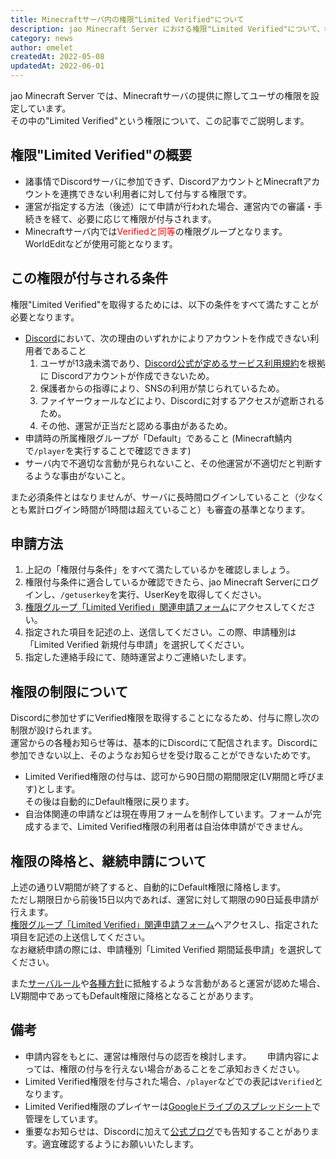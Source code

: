 ```yaml
---
title: Minecraftサーバ内の権限"Limited Verified"について
description: jao Minecraft Server における権限"Limited Verified"について、権限の概要と取得方法を解説します。
category: news
author: omelet
createdAt: 2022-05-08
updatedAt: 2022-06-01
---
```


jao Minecraft Server では、Minecraftサーバの提供に際してユーザの権限を設定しています。  
その中の"Limited Verified"という権限について、この記事でご説明します。

## 権限"Limited Verified"の概要

- 諸事情でDiscordサーバに参加できず、DiscordアカウントとMinecraftアカウントを連携できない利用者に対して付与する権限です。
- 運営が指定する方法（後述）にて申請が行われた場合、運営内での審議・手続きを経て、必要に応じて権限が付与されます。
- Minecraftサーバ内では<span style="color: red">Verifiedと同等</span>の権限グループとなります。WorldEditなどが使用可能となります。

## この権限が付与される条件

権限"Limited Verified"を取得するためには、以下の条件をすべて満たすことが必要となります。

- [Discord](https://wiki.jaoafa.com/jMS_Gamers_Club)において、次の理由のいずれかによりアカウントを作成できない利用者であること
    1. ユーザが13歳未満であり、[Discord公式が定めるサービス利用規約](https://discord.com/terms#親および保護者の年齢の要件と責任)を根拠に Discordアカウントが作成できないため。
    2. 保護者からの指導により、SNSの利用が禁じられているため。
    3. ファイヤーウォールなどにより、Discordに対するアクセスが遮断されるため。
    4. その他、運営が正当だと認める事由があるため。
- 申請時の所属権限グループが「Default」であること (Minecraft鯖内で`/player`を実行することで確認できます)
- サーバ内で不適切な言動が見られないこと、その他運営が不適切だと判断するような事由がないこと。

また必須条件とはなりませんが、サーバに長時間ログインしていること（少なくとも累計ログイン時間が1時間は超えていること）も審査の基準となります。

## 申請方法

1. 上記の「権限付与条件」をすべて満たしているかを確認しましょう。
2. 権限付与条件に適合しているか確認できたら、jao Minecraft Serverにログインし、`/getuserkey`を実行、UserKeyを取得してください。
3. [権限グループ「Limited Verified」関連申請フォーム](https://docs.google.com/forms/d/e/1FAIpQLScc_sLdQrN7WeHGPpc8uSTpyJ-7yiPyie_NBDWNoU69zfmCNQ/viewform)にアクセスしてください。
4. 指定された項目を記述の上、送信してください。この際、申請種別は「Limited Verified 新規付与申請」を選択してください。
5. 指定した連絡手段にて、随時運営よりご連絡いたします。

## 権限の制限について

Discordに参加せずにVerified権限を取得することになるため、付与に際し次の制限が設けられます。  
運営からの各種お知らせ等は、基本的にDiscordにて配信されます。Discordに参加できない以上、そのようなお知らせを受け取ることができないためです。

- Limited Verified権限の付与は、認可から90日間の期間限定(LV期間と呼びます)とします。  
  その後は自動的にDefault権限に戻ります。
- 自治体関連の申請などは現在専用フォームを制作しています。フォームが完成するまで、Limited Verified権限の利用者は自治体申請ができません。

## 権限の降格と、継続申請について

上述の通りLV期間が終了すると、自動的にDefault権限に降格します。  
ただし期限日から前後15日以内であれば、運営に対して期限の90日延長申請が行えます。  
[権限グループ「Limited Verified」関連申請フォーム](https://docs.google.com/forms/d/e/1FAIpQLScc_sLdQrN7WeHGPpc8uSTpyJ-7yiPyie_NBDWNoU69zfmCNQ/viewform)へアクセスし、指定された項目を記述の上送信してください。  
なお継続申請の際には、申請種別「Limited Verified 期間延長申請」を選択してください。  

また[サーバルール](/server/rules)や[各種方針](/server/policies)に抵触するような言動があると運営が認めた場合、LV期間中であってもDefault権限に降格となることがあります。

## 備考

- 申請内容をもとに、運営は権限付与の認否を検討します。　　
  申請内容によっては、権限の付与を行えない場合があることをご承知おきください。
- Limited Verified権限を付与された場合、`/player`などでの表記は`Verified`となります。
- Limited Verified権限のプレイヤーは[Googleドライブのスプレッドシート](https://docs.google.com/spreadsheets/d/18bNo0br4VakY65N16DZEwNafUPRV9TtToSQNPgxfbGI/edit?usp=sharing)で管理をしています。
- 重要なお知らせは、Discordに加えて[公式ブログ](/blog)でも告知することがあります。適宜確認するようにお願いいたします。
